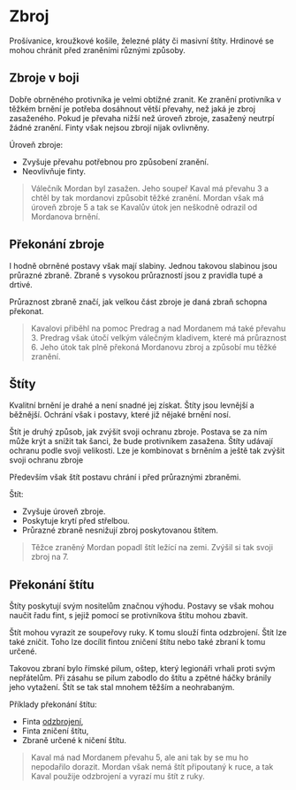 # Zbroj

Prošívanice, kroužkové košile, železné pláty či masivní štíty. Hrdinové se mohou chránit před zraněními různými způsoby. 

## Zbroje v boji
Dobře obrněného protivníka je velmi obtížné zranit. Ke zranění protivníka v těžkém brnění je potřeba dosáhnout větší převahy, než jaká je zbroj zasaženého. Pokud je převaha nižší než úroveň zbroje, zasažený neutrpí žádné zranění. Finty však nejsou zbrojí nijak ovlivněny. 

Úroveň zbroje:
 - Zvyšuje převahu potřebnou pro způsobení zranění.
 - Neovlivňuje finty.

> Válečník Mordan byl zasažen. Jeho soupeř Kaval má převahu 3 a chtěl by tak mordanovi způsobit těžké zranění. Mordan však má úroveň zbroje 5 a tak se Kavalův útok jen neškodně odrazil od Mordanova brnění.

## Překonání zbroje
I hodně obrněné postavy však mají slabiny. Jednou takovou slabinou jsou průrazné zbraně. Zbraně s vysokou průrazností jsou z pravidla tupé a drtivé. 

Průraznost zbraně značí, jak velkou část zbroje je daná zbraň schopna překonat.

> Kavalovi přiběhl na pomoc Predrag a nad Mordanem má také převahu 3. Predrag však útočí velkým válečným kladivem, které má průraznost 6. Jeho útok tak plně překoná Mordanovu zbroj a způsobí mu těžké zranění.

## Štíty
Kvalitní brnění je drahé a není snadné jej získat. Štíty jsou levnější a běžnější. Ochrání však i postavy, které již nějaké brnění nosí.

Štít je druhý způsob, jak zvýšit svoji ochranu zbroje. Postava se za ním může krýt a snížit tak šanci, že bude protivníkem zasažena. Štíty udávají ochranu podle svoji velikosti. Lze je kombinovat s brněním a ještě tak zvýšit svoji ochranu zbroje

Především však štít postavu chrání i před průraznými zbraněmi.

Štít:
 - Zvyšuje úroveň zbroje.
 - Poskytuje krytí před střelbou.
 - Průrazné zbraně nesnižují zbroj poskytovanou štítem.

> Těžce zraněný Mordan popadl štít ležící na zemi. Zvýšil si tak svoji zbroj na 7.

## Překonání štítu
Štíty poskytují svým nositelům značnou výhodu. Postavy se však mohou naučit řadu fint, s jejiž pomocí se protivníkova štítu mohou zbavit.

Štít mohou vyrazit ze soupeřovy ruky. K tomu slouží finta odzbrojení. Štít lze také zničit. Toho lze docílit fintou zničení štítu nebo také zbraní k tomu určené.

Takovou zbraní bylo římské pilum, oštep, který legionáři vrhali proti svým nepřátelům. Při zásahu se pilum zabodlo do štítu a zpětné háčky bránily jeho vytažení. Štít se tak stal mnohem těžším a neohrabaným.

Příklady překonání štítu:
 - Finta [odzbrojení](moves/disarm.md),
 - Finta zničení štítu,
 - Zbraně určené k ničení štítu.

> Kaval má nad Mordanem převahu 5, ale ani tak by se mu ho nepodařilo dorazit. Mordan však nemá štít připoutaný k ruce, a tak Kaval použije odzbrojení a vyrazí mu štít z ruky.
